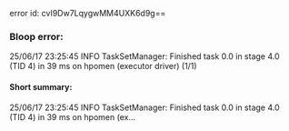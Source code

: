 error id: cvI9Dw7LqygwMM4UXK6d9g==
### Bloop error:

25/06/17 23:25:45 INFO TaskSetManager: Finished task 0.0 in stage 4.0 (TID 4) in 39 ms on hpomen (executor driver) (1/1)
#### Short summary: 

25/06/17 23:25:45 INFO TaskSetManager: Finished task 0.0 in stage 4.0 (TID 4) in 39 ms on hpomen (ex...